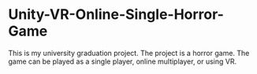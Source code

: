 # Unity-VR-Online-Single-Horror-Game
This is my university graduation project. The project is a horror game. The game can be played as a single player, online multiplayer, or using VR.

